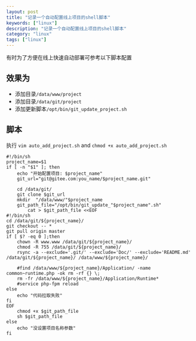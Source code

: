 ```yaml
---
layout: post
title: "记录一个自动配置线上项目的shell脚本"
keywords: ["linux"]
description: "记录一个自动配置线上项目的shell脚本"
category: "linux"
tags: ["linux"]
---
```

有时为了方便在线上快速自动部署可参考以下脚本配置

## 效果为
- 添加目录`/data/www/project`
- 添加目录`/data/git/project`
- 添加更新脚本`/opt/bin/git_update_project.sh`

## 脚本 
执行 `vim auto_add_project.sh` and `chmod +x auto_add_project.sh`

```
#!/bin/sh
project_name=$1
if [ -n "$1" ]; then
    echo "开始配置项目: $project_name"
    git_url="git@gitee.com:you_name/$project_name.git"

    cd /data/git/
    git clone $git_url
    mkdir  "/data/www/"$project_name
    git_path_file="/opt/bin/git_update_"$project_name".sh"
        cat > $git_path_file <<EOF
#!/bin/sh
cd /data/git/${project_name}/
git checkout -- *
git pull origin master
if [ $? -eq 0 ];then
    chown -R www.www /data/git/${project_name}/
    chmod -R 755 /data/git/${project_name}/
    rsync -a --exclude='.git/' --exclude='Doc/' --exclude='README.md'  /data/git/${project_name}/ /data/www/${project_name}/

    #find /data/www/${project_name}/Application/ -name common~runtime.php -ok rm -rf {} \;
    rm -fr /data/www/${project_name}/Application/Runtime*
    #service php-fpm reload
else
    echo "代码拉取失败"
fi
EOF
    chmod +x $git_path_file
    sh $git_path_file
else
    echo "没设置项目名称参数"
fi
```
